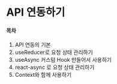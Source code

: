 # API 연동하기

#### 목차
1. API 연동의 기본
2. useReducer로 요청 상태 관리하기
3. useAsync 커스텀 Hook 만들어서 사용하기
4. react-async 로 요청 상태 관리하기
5. Context와 함께 사용하기